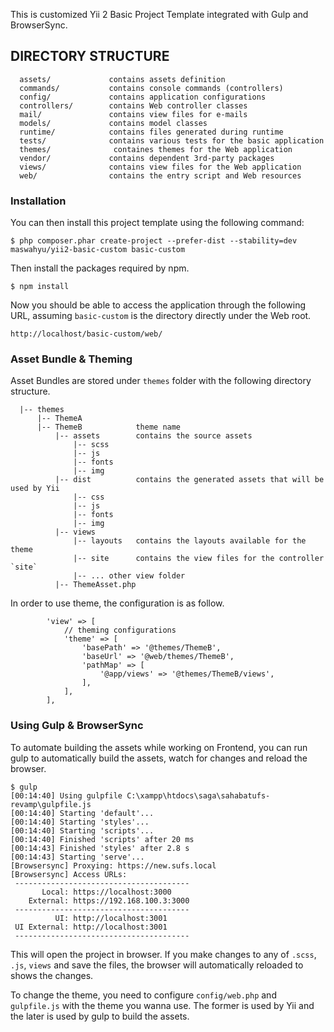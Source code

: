 This is customized Yii 2 Basic Project Template integrated with Gulp and BrowserSync.

DIRECTORY STRUCTURE
-------------------

      assets/             contains assets definition
      commands/           contains console commands (controllers)
      config/             contains application configurations
      controllers/        contains Web controller classes
      mail/               contains view files for e-mails
      models/             contains model classes
      runtime/            contains files generated during runtime
      tests/              contains various tests for the basic application
      themes/              containes themes for the Web application
      vendor/             contains dependent 3rd-party packages
      views/              contains view files for the Web application
      web/                contains the entry script and Web resources

### Installation

You can then install this project template using the following command:

~~~
$ php composer.phar create-project --prefer-dist --stability=dev maswahyu/yii2-basic-custom basic-custom
~~~

Then install the packages required by npm.

~~~
$ npm install
~~~

Now you should be able to access the application through the following URL, assuming `basic-custom` is the directory
directly under the Web root.

~~~
http://localhost/basic-custom/web/
~~~

### Asset Bundle & Theming

Asset Bundles are stored under `themes` folder with the following directory structure.

      |-- themes
          |-- ThemeA
          |-- ThemeB            theme name
              |-- assets        contains the source assets
                  |-- scss
                  |-- js
                  |-- fonts
                  |-- img
              |-- dist          contains the generated assets that will be used by Yii
                  |-- css
                  |-- js
                  |-- fonts
                  |-- img
              |-- views
                  |-- layouts   contains the layouts available for the theme
                  |-- site      contains the view files for the controller `site`
                  |-- ... other view folder
              |-- ThemeAsset.php

In order to use theme, the configuration is as follow.

~~~
        'view' => [
            // theming configurations
            'theme' => [
                'basePath' => '@themes/ThemeB',
                'baseUrl' => '@web/themes/ThemeB',
                'pathMap' => [
                    '@app/views' => '@themes/ThemeB/views',
                ],
            ],
        ],
~~~

### Using Gulp & BrowserSync

To automate building the assets while working on Frontend, you can run gulp to automatically build the assets, watch for changes and reload the browser.

~~~
$ gulp
[00:14:40] Using gulpfile C:\xampp\htdocs\saga\sahabatufs-revamp\gulpfile.js
[00:14:40] Starting 'default'...
[00:14:40] Starting 'styles'...
[00:14:40] Starting 'scripts'...
[00:14:40] Finished 'scripts' after 20 ms
[00:14:43] Finished 'styles' after 2.8 s
[00:14:43] Starting 'serve'...
[Browsersync] Proxying: https://new.sufs.local
[Browsersync] Access URLs:
 ---------------------------------------
       Local: https://localhost:3000
    External: https://192.168.100.3:3000
 ---------------------------------------
          UI: http://localhost:3001
 UI External: http://localhost:3001
 ---------------------------------------
~~~

This will open the project in browser. If you make changes to any of `.scss`, `.js`, `views` and save the files, the browser will automatically reloaded to shows the changes.

To change the theme, you need to configure `config/web.php` and `gulpfile.js` with the theme you wanna use. The former is used by Yii and the later is used by gulp to build the assets.
